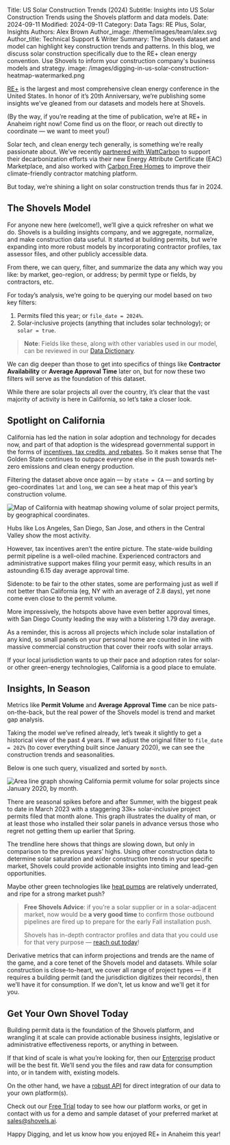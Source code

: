 Title: US Solar Construction Trends (2024)
Subtitle: Insights into US Solar Construction Trends using the Shovels platform and data models.
Date: 2024-09-11
Modified: 2024-09-11
Category: Data
Tags: RE Plus, Solar, Insights
Authors: Alex Brown
Author_image: /theme/images/team/alex.svg
Author_title: Technical Support & Writer
Summary: The Shovels dataset and model can highlight key construction trends and patterns. In this blog, we discuss solar construction specifically due to the RE+ clean energy convention. Use Shovels to inform your construction company's business models and strategy.
image: /images/digging-in-us-solar-construction-heatmap-watermarked.png

[RE+](https://www.re-plus.com/) is the largest and most comprehensive clean energy conference in the United States. In honor of it’s 20th Anniversary, we’re publishing some insights we’ve gleaned from our datasets and models here at Shovels. 

(By the way, if you’re reading at the time of publication, we’re at RE+ in Anaheim right now! Come find us on the floor, or reach out directly to coordinate — we want to meet you!)

Solar tech, and clean energy tech generally, is something we’re really passionate about. We’ve recently [partnered with WattCarbon](https://www.shovels.ai/blog/shovels-partners-with-wattcarbon/) to support their decarbonization efforts via their new Energy Attribute Certificate (EAC) Marketplace, and also worked with [Carbon Free Homes](https://www.shovels.ai/blog/case-study-empowering-carbon-free-homes/) to improve their climate-friendly contractor matching platform. 

But today, we’re shining a light on solar construction trends thus far in 2024.

## The Shovels Model

For anyone new here (welcome!), we’ll give a quick refresher on what we do. Shovels is a building insights company, and we aggregate, normalize, and make construction data useful. It started at building permits, but we’re expanding into more robust models by incorporating contractor profiles, tax assessor files, and other publicly accessible data. 

From there, we can query, filter, and summarize the data any which way you like: by market, geo-region, or address; by permit type or fields, by contractors, etc. 

For today’s analysis, we’re going to be querying our model based on two key filters:

1. Permits filed this year; or `file_date = 2024%`. 
2. Solar-inclusive projects (anything that includes solar technology); or `solar = true`.

> **Note**: Fields like these, along with other variables used in our model, can be reviewed in our [Data Dictionary](https://docs.google.com/spreadsheets/d/1qiIxx37_-6vGfGp2i5pXv4w2FdsLsShjCqSVO5v6OMQ/edit?gid=1818227349#gid=1818227349). 

We can dig deeper than those to get into specifics of things like **Contractor Availability** or **Average Approval Time** later on, but for now these two filters will serve as the foundation of this dataset. 

While there are solar projects all over the country, it’s clear that the vast majority of activity is here in California, so let’s take a closer look.

## Spotlight on California

California has led the nation in solar adoption and technology for decades now, and part of that adoption is the widespread governmental support in the forms of [incentives, tax credits, and rebates](https://www.forbes.com/home-improvement/solar/california-solar-incentives/). So it makes sense that The Golden State continues to outpace everyone else in the push towards net-zero emissions and clean energy production. 

Filtering the dataset above once again — by `state = CA` — and sorting by geo-coordinates `lat` and `long`, we can see a heat map of this year’s construction volume.

![Map of California with heatmap showing volume of solar project permits, by geographical coordinates.](/images/digging-in-ca-solar-construction-heatmap-watermarked.png) 

Hubs like Los Angeles, San Diego, San Jose, and others in the Central Valley show the most activity. 

However, tax incentives aren’t the entire picture. The state-wide building permit pipeline is a well-oiled machine. Experienced contractors and administrative support makes filing your permit easy, which results in an astounding 6.15 day average approval time. 

Sidenote: to be fair to the other states, some are performaing just as well if not better than California (eg, NY with an average of 2.8 days), yet none come even close to the permit volume. 

More impressively, the hotspots above have even better approval times, with San Diego County leading the way with a blistering 1.79 day average.

As a reminder, this is across all projects which include solar installation of any kind, so small panels on your personal home are counted in line with massive commercial construction that cover their roofs with solar arrays. 

If your local jurisdiction wants to up their pace and adoption rates for solar- or other green-energy technologies, California is a good place to emulate.

## Insights, In Season

Metrics like **Permit Volume** and **Average Approval Time** can be nice pats-on-the-back, but the real power of the Shovels model is trend and market gap analysis. 

Taking the model we’ve refined already, let’s tweak it slightly to get a historical view of the past 4 years. If we adjust the original filter to `file_date = 202%` (to cover everything built since January 2020), we can see the construction trends and seasonalities. 

Below is one such query, visualized and sorted by `month`.

![Area line graph showing California permit volume for solar projects since January 2020, by month.](/images/digging-in-ca-solar-construction-trend-2020s-watermarked.png)

There are seasonal spikes before and after Summer, with the biggest peak to date in March 2023 with a staggering 33k+ solar-inclusive project permits filed that month alone. This graph illustrates the duality of man, or at least those who installed their solar panels in advance versus those who regret not getting them up earlier that Spring. 

The trendline here shows that things are slowing down, but only in comparison to the previous years’ highs. Using other construction data to determine solar saturation and wider construction trends in your specific market, Shovels could provide actionable insights into timing and lead-gen opportunities. 

Maybe other green technologies like [heat pumps](https://techcleanca.com/) are relatively underrated, and ripe for a strong market push?

> **Free Shovels Advice**: if you’re a solar supplier or in a solar-adjacent market, now would be **a very good time** to confirm those outbound pipelines are fired up to prepare for the early Fall installation push. 
> 
> Shovels has in-depth contractor profiles and data that you could use for that very purpose — [reach out today](mailto:sales@shovels.ai)!

Derivative metrics that can inform projections and trends are the name of the game, and a core tenet of the Shovels model and datasets. While solar construction is close-to-heart, we cover all range of project types — if it requires a building permit (and the jurisdiction digitizes their records), then we’ll have it for consumption. If we don't, let us know and we'll get it for you.

## Get Your Own Shovel Today

Building permit data is the foundation of the Shovels platform, and wrangling it at scale can provide actionable business insights, legislative or administrative effectiveness reports, or anything in between. 

If that kind of scale is what you’re looking for, then our [Enterprise](https://www.shovels.ai/data-feed) product will be the best fit. We’ll send you the files and raw data for consumption into, or in tandem with, existing models. 

On the other hand, we have a [robust API](https://www.shovels.ai/api) for direct integration of our data to your own platform(s). 

Check out our [Free Trial](https://app.shovels.ai) today to see how our platform works, or get in contact with us for a demo and sample dataset of your preferred market at [sales@shovels.ai](mailto:sales@shovels.ai). 

Happy Digging, and let us know how you enjoyed RE+ in Anaheim this year!
